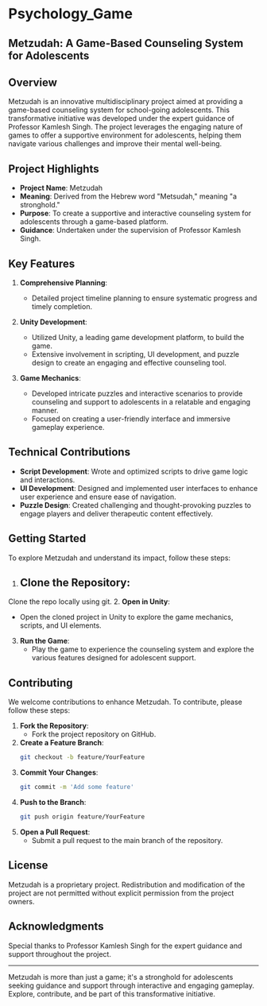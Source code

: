 # Psychology_Game
## Metzudah: A Game-Based Counseling System for Adolescents

## Overview

Metzudah is an innovative multidisciplinary project aimed at providing a game-based counseling system for school-going adolescents. This transformative initiative was developed under the expert guidance of Professor Kamlesh Singh. The project leverages the engaging nature of games to offer a supportive environment for adolescents, helping them navigate various challenges and improve their mental well-being.

## Project Highlights

- **Project Name**: Metzudah
- **Meaning**: Derived from the Hebrew word "Metsudah," meaning "a stronghold."
- **Purpose**: To create a supportive and interactive counseling system for adolescents through a game-based platform.
- **Guidance**: Undertaken under the supervision of Professor Kamlesh Singh.

## Key Features

1. **Comprehensive Planning**: 
   - Detailed project timeline planning to ensure systematic progress and timely completion.

2. **Unity Development**: 
   - Utilized Unity, a leading game development platform, to build the game.
   - Extensive involvement in scripting, UI development, and puzzle design to create an engaging and effective counseling tool.

3. **Game Mechanics**: 
   - Developed intricate puzzles and interactive scenarios to provide counseling and support to adolescents in a relatable and engaging manner.
   - Focused on creating a user-friendly interface and immersive gameplay experience.

## Technical Contributions

- **Script Development**: Wrote and optimized scripts to drive game logic and interactions.
- **UI Development**: Designed and implemented user interfaces to enhance user experience and ensure ease of navigation.
- **Puzzle Design**: Created challenging and thought-provoking puzzles to engage players and deliver therapeutic content effectively.

## Getting Started

To explore Metzudah and understand its impact, follow these steps:

1. **Clone the Repository**:
   -
Clone the repo locally using git.
2. **Open in Unity**:
   - Open the cloned project in Unity to explore the game mechanics, scripts, and UI elements.
3. **Run the Game**:
   - Play the game to experience the counseling system and explore the various features designed for adolescent support.

## Contributing

We welcome contributions to enhance Metzudah. To contribute, please follow these steps:

1. **Fork the Repository**:
   - Fork the project repository on GitHub.
2. **Create a Feature Branch**:
   ```bash
   git checkout -b feature/YourFeature
   ```
3. **Commit Your Changes**:
   ```bash
   git commit -m 'Add some feature'
   ```
4. **Push to the Branch**:
   ```bash
   git push origin feature/YourFeature
   ```
5. **Open a Pull Request**:
   - Submit a pull request to the main branch of the repository.

## License

Metzudah is a proprietary project. Redistribution and modification of the project are not permitted without explicit permission from the project owners.

## Acknowledgments

Special thanks to Professor Kamlesh Singh for the expert guidance and support throughout the project.


---

Metzudah is more than just a game; it's a stronghold for adolescents seeking guidance and support through interactive and engaging gameplay. Explore, contribute, and be part of this transformative initiative.
